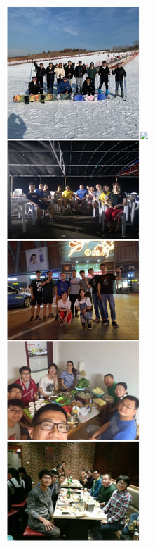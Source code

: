 <img src="/huaxue.jpg#pic_center" width="300" ></img>  <img src="/biye1.jpg#pic_center" width="300" ></img>
<img src="/2018summer.jpg#pic_center" width="300" ></img>  <img src="/2018biye.jpg#pic_center" width="300" ></img>
<img src="/2017yu.jpg#pic_center" width="300" ></img> <img src="/2017yuandan.jpg#pic_center" width="300" ></img>

 

